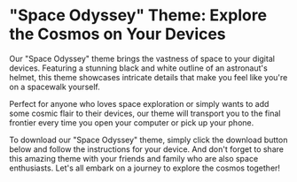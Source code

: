 <!--font:Montserrat-->

# "Space Odyssey" Theme: Explore the Cosmos on Your Devices

Our "Space Odyssey" theme brings the vastness of space to your digital devices. Featuring a stunning black and white outline of an astronaut's helmet, this theme showcases intricate details that make you feel like you're on a spacewalk yourself.

Perfect for anyone who loves space exploration or simply wants to add some cosmic flair to their devices, our theme will transport you to the final frontier every time you open your computer or pick up your phone.

To download our "Space Odyssey" theme, simply click the download button below and follow the instructions for your device. And don't forget to share this amazing theme with your friends and family who are also space enthusiasts. Let's all embark on a journey to explore the cosmos together!

<!--

Write me markdown content of website with wallpaper:

"A black and white outline of an astronaut's helmet, with intricate details that showcase the reflection of the surrounding environment."

The header of the page should not be copy of the text but rather a real content of the website which is using this wallpaper.


---


# Space Odyssey Wallpaper

Decorate your desktop or phone with our stunning "Space Odyssey" wallpaper featuring a black and white outline of an astronaut's helmet. The intricate details showcase the reflection of the surrounding environment, making you feel like you're on a spacewalk yourself. This wallpaper is perfect for anyone who loves space exploration or simply wants to add some cosmic flair to their digital devices.

To download the wallpaper, simply click the download button below and save the image to your device. It's that easy! And don't forget to share this amazing wallpaper with your friends and family who are also space enthusiasts. Let's all embark on a journey to the final frontier together!


---


Heading should not include word "wallpaper". The website should not be about the wallpaper itself, wallpaper is just a related background, rewrite whole content.


---


# Explore the Cosmos with Our "Space Odyssey" Theme

Step into the vastness of space with our "Space Odyssey" theme, featuring a stunning black and white outline of an astronaut's helmet. The intricate details of the helmet showcase the reflection of the surrounding environment, immersing you in the feeling of being on a spacewalk yourself.

Our theme is perfect for anyone who loves space exploration or simply wants to add some cosmic flair to their digital devices. With this theme, you'll feel like you're traveling through the galaxy every time you open your computer or pick up your phone.

To download our "Space Odyssey" theme, simply click the download button below and follow the instructions for your device. And don't forget to share this amazing theme with your friends and family who are also space enthusiasts. Let's all embark on a journey to the final frontier together!


---


Heading is too long, rewrite whole content.


---


# "Space Odyssey" Theme: Explore the Cosmos on Your Digital Devices

Immerse yourself in the vastness of space with our "Space Odyssey" theme. Featuring a stunning black and white outline of an astronaut's helmet, this theme showcases intricate details that make you feel like you're on a spacewalk yourself.

Our theme is perfect for anyone who loves space exploration or simply wants to add some cosmic flair to their digital devices. With this theme, you can explore the cosmos every time you open your computer or pick up your phone.

To download our "Space Odyssey" theme, simply click the download button below and follow the instructions for your device. And don't forget to share this amazing theme with your friends and family who are also space enthusiasts. Let's all embark on a journey to the final frontier together!


---


Heading is too long, rewrite whole content.


---


# "Space Odyssey" Theme: Explore the Cosmos on Your Devices

Our "Space Odyssey" theme brings the vastness of space to your digital devices. Featuring a stunning black and white outline of an astronaut's helmet, this theme showcases intricate details that make you feel like you're on a spacewalk yourself.

Perfect for anyone who loves space exploration or simply wants to add some cosmic flair to their devices, our theme will transport you to the final frontier every time you open your computer or pick up your phone.

To download our "Space Odyssey" theme, simply click the download button below and follow the instructions for your device. And don't forget to share this amazing theme with your friends and family who are also space enthusiasts. Let's all embark on a journey to explore the cosmos together!


---


Write me a Google font which is best fitting for the website.

Pick from the list:
- Poppins
- Orbitron
- Dancing Script
- Exo 2
- Open Sans
- Lobster
- Barlow Condensed
- Futura
- Alegreya
- Roboto
- IBM Plex Sans
- Inter
- Montserrat
- Raleway
- Great Vibes
- Playfair Display
- Lato


Write just the font name nothing else.


---


Montserrat

-->

